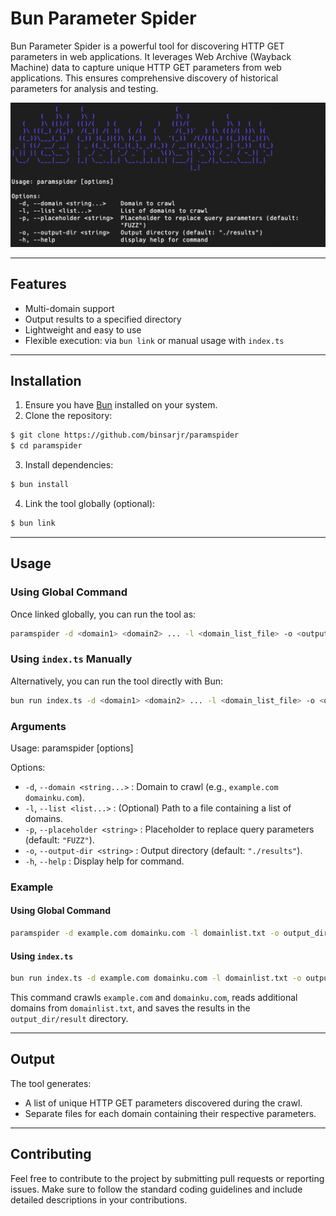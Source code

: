 # Bun Parameter Spider

Bun Parameter Spider is a powerful tool for discovering HTTP GET parameters in web applications. It leverages Web Archive (Wayback Machine) data to capture unique HTTP GET parameters from web applications. This ensures comprehensive discovery of historical parameters for analysis and testing.

![paramspider](./paramspider.png)

---

## Features

- Multi-domain support
- Output results to a specified directory
- Lightweight and easy to use
- Flexible execution: via `bun link` or manual usage with `index.ts`

---

## Installation

1. Ensure you have [Bun](https://bun.sh) installed on your system.
2. Clone the repository:

```bash
$ git clone https://github.com/binsarjr/paramspider
$ cd paramspider
```

3. Install dependencies:

```bash
$ bun install
```

4. Link the tool globally (optional):

```bash
$ bun link
```

---

## Usage

### Using Global Command

Once linked globally, you can run the tool as:

```bash
paramspider -d <domain1> <domain2> ... -l <domain_list_file> -o <output_directory>
```

### Using `index.ts` Manually

Alternatively, you can run the tool directly with Bun:

```bash
bun run index.ts -d <domain1> <domain2> ... -l <domain_list_file> -o <output_directory>
```

### Arguments

Usage: paramspider [options]

Options:
- `-d`, `--domain <string...>`    : Domain to crawl (e.g., `example.com domainku.com`).
- `-l`, `--list <list...>`        : (Optional) Path to a file containing a list of domains.
- `-p`, `--placeholder <string>` : Placeholder to replace query parameters (default: `"FUZZ"`).
- `-o`, `--output-dir <string>`  : Output directory (default: `"./results"`).
- `-h`, `--help`                 : Display help for command.

### Example

#### Using Global Command

```bash
paramspider -d example.com domainku.com -l domainlist.txt -o output_dir/result
```

#### Using `index.ts`

```bash
bun run index.ts -d example.com domainku.com -l domainlist.txt -o output_dir/result
```

This command crawls `example.com` and `domainku.com`, reads additional domains from `domainlist.txt`, and saves the results in the `output_dir/result` directory.

---

## Output

The tool generates:

- A list of unique HTTP GET parameters discovered during the crawl.
- Separate files for each domain containing their respective parameters.

---

## Contributing

Feel free to contribute to the project by submitting pull requests or reporting issues. Make sure to follow the standard coding guidelines and include detailed descriptions in your contributions.
